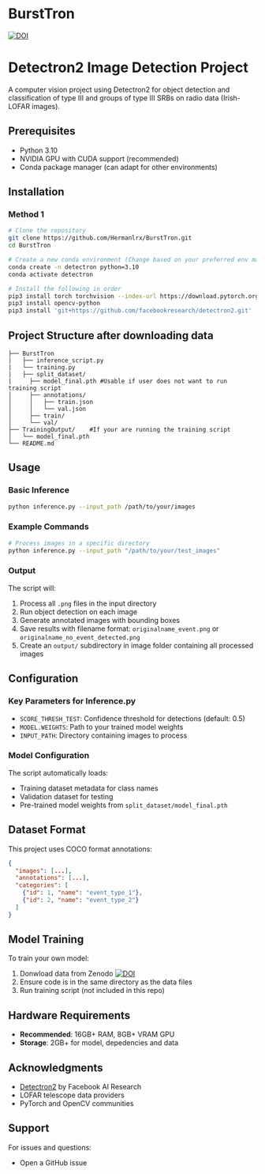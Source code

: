 # BurstTron


[![DOI](https://zenodo.org/badge/DOI/10.5281/zenodo.16759183.svg)](https://doi.org/10.5281/zenodo.16759183)



# Detectron2 Image Detection Project

A computer vision project using Detectron2 for object detection and classification of type III and groups of type III SRBs on radio data (Irish-LOFAR images).


## Prerequisites

- Python 3.10
- NVIDIA GPU with CUDA support (recommended)
- Conda package manager (can adapt for other environments)

## Installation

### Method 1

```bash
# Clone the repository
git clone https://github.com/Hermanlrx/BurstTron.git
cd BurstTron
```

```bash
# Create a new conda environment (Change based on your preferred env manager)
conda create -n detectron python=3.10
conda activate detectron

# Install the following in order
pip3 install torch torchvision --index-url https://download.pytorch.org/whl/cu126
pip3 install opencv-python
pip3 install 'git+https://github.com/facebookresearch/detectron2.git'
```

## Project Structure after downloading data

```
├── BurstTron
|   ├── inference_script.py
|   └── training.py
|   ├── split_dataset/
|     ├── model_final.pth #Usable if user does not want to run training script
│     ├── annotations/
│     │   ├── train.json
│     │   └── val.json
│     ├── train/
│     └── val/
├── TrainingOutput/    #If your are running the training script
│   └── model_final.pth
└── README.md
```

## Usage

### Basic Inference

```bash
python inference.py --input_path /path/to/your/images
```

### Example Commands

```bash
# Process images in a specific directory
python inference.py --input_path "/path/to/your/test_images"

```

### Output

The script will:
1. Process all `.png` files in the input directory
2. Run object detection on each image
3. Generate annotated images with bounding boxes
4. Save results with filename format: `originalname_event.png` or `originalname_no_event_detected.png`
5. Create an `output/` subdirectory in image folder containing all processed images

## Configuration

### Key Parameters for Inference.py

- `SCORE_THRESH_TEST`: Confidence threshold for detections (default: 0.5)
- `MODEL.WEIGHTS`: Path to your trained model weights
- `INPUT_PATH`: Directory containing images to process

### Model Configuration

The script automatically loads:
- Training dataset metadata for class names
- Validation dataset for testing
- Pre-trained model weights from `split_dataset/model_final.pth`

## Dataset Format

This project uses COCO format annotations:

```json
{
  "images": [...],
  "annotations": [...],
  "categories": [
    {"id": 1, "name": "event_type_1"},
    {"id": 2, "name": "event_type_2"}
  ]
}
```




## Model Training

To train your own model:

1. Donwload data from Zenodo [![DOI](https://zenodo.org/badge/DOI/10.5281/zenodo.16314688.svg)](https://doi.org/10.5281/zenodo.16314688)
2. Ensure code is in the same directory as the data files
3. Run training script (not included in this repo)

## Hardware Requirements
- **Recommended**: 16GB+ RAM, 8GB+ VRAM GPU
- **Storage**: 2GB+ for model, depedencies and data





## Acknowledgments

- [Detectron2](https://github.com/facebookresearch/detectron2) by Facebook AI Research
- LOFAR telescope data providers
- PyTorch and OpenCV communities


## Support
For issues and questions:
- Open a GitHub issue
